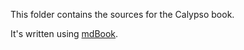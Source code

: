 This folder contains the sources for the Calypso book.

It's written using [mdBook](https://github.com/rust-lang/mdBook).